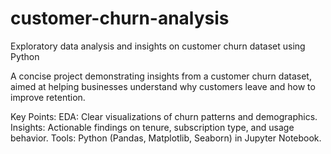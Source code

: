 # customer-churn-analysis
Exploratory data analysis and insights on customer churn dataset using Python

A concise project demonstrating insights from a customer churn dataset, aimed at helping businesses understand why customers leave and how to improve retention.

Key Points:
EDA: Clear visualizations of churn patterns and demographics.
Insights: Actionable findings on tenure, subscription type, and usage behavior.
Tools: Python (Pandas, Matplotlib, Seaborn) in Jupyter Notebook.
